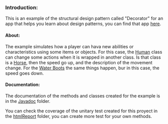 ### Introduction:
This is an example of the structural design pattern called "Decorator" for an app that helps you learn about design patterns, you can find that app [here](https://github.com/JoseMartinez117/AppPatrones "here").

#### About: 
The example simulates how a player can hava new abilities or characteristics using some items or objects. For this case,  the [Human](https://github.com/BloodSlayer-404/Decorator/blob/master/src/main/java/org/example/Human.java "Human") class can change some actions when it is wrapped in another class. Is that class is a [Horse](https://github.com/BloodSlayer-404/Decorator/blob/master/src/main/java/org/example/HorseDecorator.java "Horse"), then the speed go up, and the description of the movement change. For the [Water Boots](https://github.com/BloodSlayer-404/Decorator/blob/master/src/main/java/org/example/WaterBootsDecorator.java "Water Boots") the same things happen, bur in this case, the speed goes down.

#### Documentation: 
The documentation of the methods and classes created for the example is in the [Javadoc](https://github.com/BloodSlayer-404/Decorator/tree/master/JavaDoc "Javadoc") folder. 

You can check the coverage of the unitary test created for this proyect in the [htmlReport](https://github.com/BloodSlayer-404/Decorator/tree/master/htmlReport "htmlReport") folder, you can create more test for your own methods.
